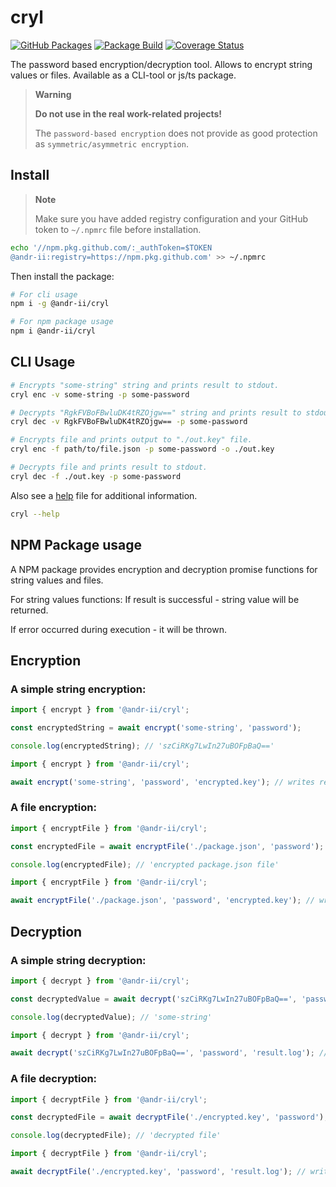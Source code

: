 # cryl

[![GitHub Packages][pkg-img]][pkg-url]
[![Package Build][build-img]][build-url]
[![Coverage Status][coverage-img]][coverage-url]

The password based encryption/decryption tool. Allows to encrypt string values or files. Available as a CLI-tool or js/ts package.

> **Warning** 
>
> **Do not use in the real work-related projects!**
>
> The `password-based encryption` does not provide as good protection as `symmetric/asymmetric encryption`.

## Install

> **Note**
>
> Make sure you have added registry configuration and your GitHub token
> to `~/.npmrc` file before installation.

```bash
echo '//npm.pkg.github.com/:_authToken=$TOKEN
@andr-ii:registry=https://npm.pkg.github.com' >> ~/.npmrc
```

Then install the package:

```bash
# For cli usage
npm i -g @andr-ii/cryl

# For npm package usage
npm i @andr-ii/cryl
```

## CLI Usage

<!-- cspell:disable -->

```bash
# Encrypts "some-string" string and prints result to stdout.
cryl enc -v some-string -p some-password

# Decrypts "RgkFVBoFBwluDK4tRZOjgw==" string and prints result to stdout.
cryl dec -v RgkFVBoFBwluDK4tRZOjgw== -p some-password

# Encrypts file and prints output to "./out.key" file.
cryl enc -f path/to/file.json -p some-password -o ./out.key

# Decrypts file and prints result to stdout.
cryl dec -f ./out.key -p some-password
```

<!-- cspell:enable -->

Also see a [help](./help) file for additional information.

```bash
cryl --help
```

## NPM Package usage

A NPM package provides encryption and decryption promise functions for string values and files.

For string values functions: If result is successful - string value will be returned.

If error occurred during execution - it will be thrown.

## Encryption

### A simple string encryption:

```ts
import { encrypt } from '@andr-ii/cryl';

const encryptedString = await encrypt('some-string', 'password');

console.log(encryptedString); // 'szCiRKg7LwIn27uBOFpBaQ=='
```

```ts
import { encrypt } from '@andr-ii/cryl';

await encrypt('some-string', 'password', 'encrypted.key'); // writes result to 'encrypted.key' file;
```

### A file encryption:

```ts
import { encryptFile } from '@andr-ii/cryl';

const encryptedFile = await encryptFile('./package.json', 'password');

console.log(encryptedFile); // 'encrypted package.json file'
```

```ts
import { encryptFile } from '@andr-ii/cryl';

await encryptFile('./package.json', 'password', 'encrypted.key'); // writes result to 'encrypted.key' file;
```

## Decryption

### A simple string decryption:

```ts
import { decrypt } from '@andr-ii/cryl';

const decryptedValue = await decrypt('szCiRKg7LwIn27uBOFpBaQ==', 'password');

console.log(decryptedValue); // 'some-string'
```

```ts
import { decrypt } from '@andr-ii/cryl';

await decrypt('szCiRKg7LwIn27uBOFpBaQ==', 'password', 'result.log'); // writes result to 'result.log' file;
```

### A file decryption:

```ts
import { decryptFile } from '@andr-ii/cryl';

const decryptedFile = await decryptFile('./encrypted.key', 'password');

console.log(decryptedFile); // 'decrypted file'
```

```ts
import { decryptFile } from '@andr-ii/cryl';

await decryptFile('./encrypted.key', 'password', 'result.log'); // writes result to 'result.log' file;
```

[build-img]: https://github.com/andr-ii/cryl/actions/workflows/build.yml/badge.svg
[build-url]: https://github.com/andr-ii/cryl/actions/workflows/build.yml
[pkg-img]: https://img.shields.io/badge/version-0.3.0-blue
[pkg-url]: https://github.com/andr-ii/cryl/pkgs/npm/cryl
[coverage-img]: https://coveralls.io/repos/github/andr-ii/cryl/badge.svg?branch=master
[coverage-url]: https://coveralls.io/github/andr-ii/cryl?branch=master
